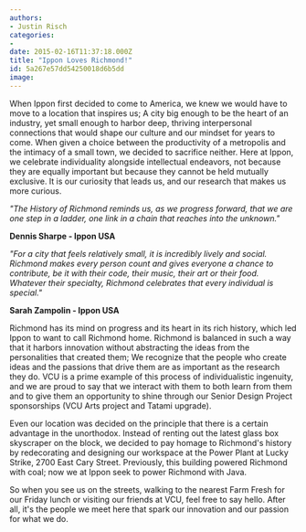 ```yaml
---
authors:
- Justin Risch
categories:
- 
date: 2015-02-16T11:37:18.000Z
title: "Ippon Loves Richmond!"
id: 5a267e57dd54250018d6b5dd
image: 
---
```


When Ippon first decided to come to America, we knew we would have to move to a location that inspires us; A city big enough to be the heart of an industry, yet small enough to harbor deep, thriving interpersonal connections that would shape our culture and our mindset for years to come. When given a choice between the productivity of a metropolis and the intimacy of a small town, we decided to sacrifice neither. Here at Ippon, we celebrate individuality alongside intellectual endeavors, not because they are equally important but because they cannot be held mutually exclusive. It is our curiosity that leads us, and our research that makes us more curious.

*"The History of Richmond reminds us, as we progress forward, that we are one step in a ladder, one link in a chain that reaches into the unknown."*

**Dennis Sharpe - Ippon USA**

*"For a city that feels relatively small, it is incredibly lively and social. Richmond makes every person count and gives everyone a chance to contribute, be it with their code, their music, their art or their food. Whatever their specialty, Richmond celebrates that every individual is special."*

**Sarah Zampolin - Ippon USA**

Richmond has its mind on progress and its heart in its rich history, which led Ippon to want to call Richmond home. Richmond is balanced in such a way that it harbors innovation without abstracting the ideas from the personalities that created them; We recognize that the people who create ideas and the passions that drive them are as important as the research they do. VCU is a prime example of this process of individualistic ingenuity, and we are proud to say that we interact with them to both learn from them and to give them an opportunity to shine through our Senior Design Project sponsorships (VCU Arts project and Tatami upgrade).

Even our location was decided on the principle that there is a certain advantage in the unorthodox. Instead of renting out the latest glass box skyscraper on the block, we decided to pay homage to Richmond's history by redecorating and designing our workspace at the Power Plant at Lucky Strike, 2700 East Cary Street. Previously, this building powered Richmond with coal; now we at Ippon seek to power Richmond with Java.

So when you see us on the streets, walking to the nearest Farm Fresh for our Friday lunch or visiting our friends at VCU, feel free to say hello. After all, it's the people we meet here that spark our innovation and our passion for what we do.
